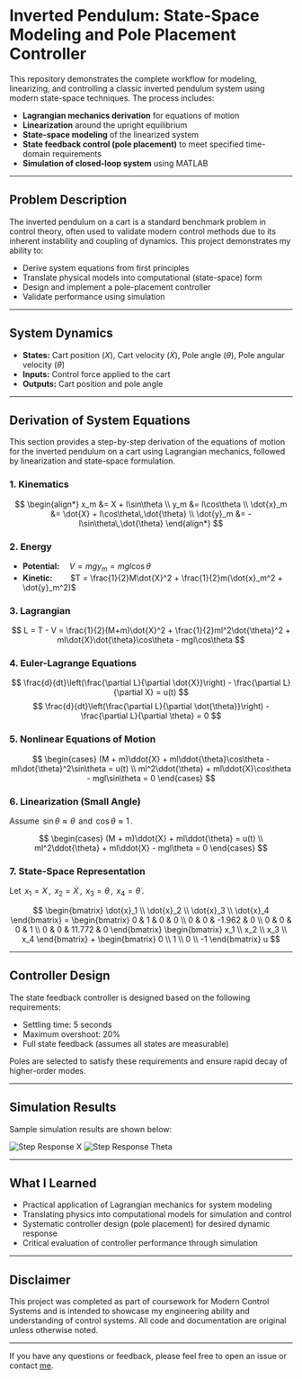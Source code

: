 # Inverted Pendulum: State-Space Modeling and Pole Placement Controller

This repository demonstrates the complete workflow for modeling, linearizing, and controlling a classic inverted pendulum system using modern state-space techniques. The process includes:

- **Lagrangian mechanics derivation** for equations of motion
- **Linearization** around the upright equilibrium
- **State-space modeling** of the linearized system
- **State feedback control (pole placement)** to meet specified time-domain requirements
- **Simulation of closed-loop system** using MATLAB

---

## Problem Description

The inverted pendulum on a cart is a standard benchmark problem in control theory, often used to validate modern control methods due to its inherent instability and coupling of dynamics. This project demonstrates my ability to:

- Derive system equations from first principles
- Translate physical models into computational (state-space) form
- Design and implement a pole-placement controller
- Validate performance using simulation

---

## System Dynamics

- **States:** Cart position ($X$), Cart velocity ($\dot{X}$), Pole angle ($\theta$), Pole angular velocity ($\dot{\theta}$)
- **Inputs:** Control force applied to the cart
- **Outputs:** Cart position and pole angle

---

## Derivation of System Equations

This section provides a step-by-step derivation of the equations of motion for the inverted pendulum on a cart using Lagrangian mechanics, followed by linearization and state-space formulation.

### 1. Kinematics

$$
    \begin{align*}
        x_m &= X + l\sin\theta \\
        y_m &= l\cos\theta \\
        \dot{x}_m &= \dot{X} + l\cos\theta\,\dot{\theta} \\
        \dot{y}_m &= -l\sin\theta\,\dot{\theta}
    \end{align*}
$$

### 2. Energy

- **Potential:**     $V = mgy_m = mgl\cos\theta$
- **Kinetic:**      $T = \frac{1}{2}M\dot{X}^2 + \frac{1}{2}m(\dot{x}_m^2 + \dot{y}_m^2)$


### 3. Lagrangian

$$
    L = T - V = \frac{1}{2}(M+m)\dot{X}^2 + \frac{1}{2}ml^2\dot{\theta}^2 + ml\dot{X}\dot{\theta}\cos\theta - mgl\cos\theta
$$

### 4. Euler-Lagrange Equations

$$
    \frac{d}{dt}\left(\frac{\partial L}{\partial \dot{X}}\right) - \frac{\partial L}{\partial X} = u(t)
$$
$$
    \frac{d}{dt}\left(\frac{\partial L}{\partial \dot{\theta}}\right) - \frac{\partial L}{\partial \theta} = 0
$$

### 5. Nonlinear Equations of Motion

$$
    \begin{cases}
    (M + m)\ddot{X} + ml\ddot{\theta}\cos\theta - ml\dot{\theta}^2\sin\theta = u(t) \\
    ml^2\ddot{\theta} + ml\ddot{X}\cos\theta - mgl\sin\theta = 0
    \end{cases}
$$

### 6. Linearization (Small Angle)


Assume $\, \sin\theta \approx \theta \,$ and $\, \cos\theta \approx 1 \,$.

$$
    \begin{cases}
    (M + m)\ddot{X} + ml\ddot{\theta} = u(t) \\
    ml^2\ddot{\theta} + ml\ddot{X} - mgl\theta = 0
    \end{cases}
$$


### 7. State-Space Representation


Let $\, x_1 = X \,$, $\, x_2 = \dot{X} \,$, $\, x_3 = \theta \,$, $\, x_4 = \dot{\theta} \,$.


$$
    \begin{bmatrix}
    \dot{x}_1 \\ \dot{x}_2 \\ \dot{x}_3 \\ \dot{x}_4
    \end{bmatrix}
    =
    \begin{bmatrix}
    0 & 1 & 0 & 0 \\
    0 & 0 & -1.962 & 0 \\
    0 & 0 & 0 & 1 \\
    0 & 0 & 11.772 & 0
    \end{bmatrix}
    \begin{bmatrix}
    x_1 \\ x_2 \\ x_3 \\ x_4
    \end{bmatrix}
    +
    \begin{bmatrix}
    0 \\ 1 \\ 0 \\ -1
    \end{bmatrix}
    u
$$


---

## Controller Design

The state feedback controller is designed based on the following requirements:
- Settling time: 5 seconds
- Maximum overshoot: 20%
- Full state feedback (assumes all states are measurable)

Poles are selected to satisfy these requirements and ensure rapid decay of higher-order modes.

---

## Simulation Results

Sample simulation results are shown below:

![Step Response X](<img width="560" height="420" alt="x" src="https://github.com/user-attachments/assets/de52993b-170f-4407-8bce-05036a3a6451" />)
![Step Response Theta](<img width="560" height="420" alt="theta" src="https://github.com/user-attachments/assets/9b99c928-c43a-4239-a41c-b5168a3c23b0" />)

---

## What I Learned

- Practical application of Lagrangian mechanics for system modeling
- Translating physics into computational models for simulation and control
- Systematic controller design (pole placement) for desired dynamic response
- Critical evaluation of controller performance through simulation

---

## Disclaimer

This project was completed as part of coursework for Modern Control Systems and is intended to showcase my engineering ability and understanding of control systems. All code and documentation are original unless otherwise noted.

---

If you have any questions or feedback, please feel free to open an issue or contact [me](mailto:yutsewu0209@gmail.com).
